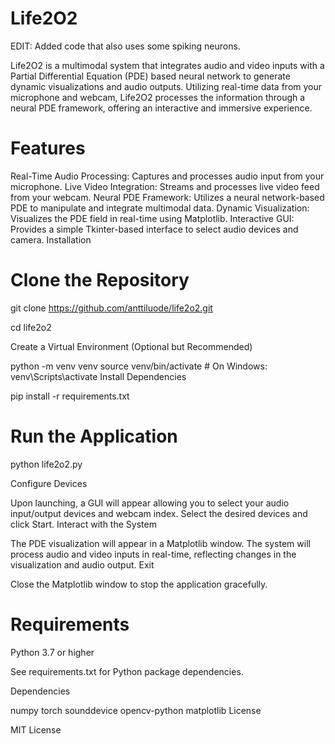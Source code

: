 # Life2O2

EDIT: Added code that also uses some spiking neurons. 

Life2O2 is a multimodal system that integrates audio and video inputs with a Partial Differential Equation (PDE) based neural network to generate dynamic visualizations and audio outputs. Utilizing real-time data from your microphone and webcam, Life2O2 processes the information through a neural PDE framework, offering an interactive and immersive experience.

# Features

Real-Time Audio Processing: Captures and processes audio input from your microphone.
Live Video Integration: Streams and processes live video feed from your webcam.
Neural PDE Framework: Utilizes a neural network-based PDE to manipulate and integrate multimodal data.
Dynamic Visualization: Visualizes the PDE field in real-time using Matplotlib.
Interactive GUI: Provides a simple Tkinter-based interface to select audio devices and camera.
Installation

# Clone the Repository

git clone https://github.com/anttiluode/life2o2.git

cd life2o2

Create a Virtual Environment (Optional but Recommended)

python -m venv venv
source venv/bin/activate  # On Windows: venv\Scripts\activate
Install Dependencies

pip install -r requirements.txt

# Run the Application

python life2o2.py

Configure Devices

Upon launching, a GUI will appear allowing you to select your audio input/output devices and webcam index.
Select the desired devices and click Start.
Interact with the System

The PDE visualization will appear in a Matplotlib window.
The system will process audio and video inputs in real-time, reflecting changes in the visualization and audio output.
Exit

Close the Matplotlib window to stop the application gracefully.

# Requirements

Python 3.7 or higher

See requirements.txt for Python package dependencies.

Dependencies

numpy
torch
sounddevice
opencv-python
matplotlib
License

MIT License
